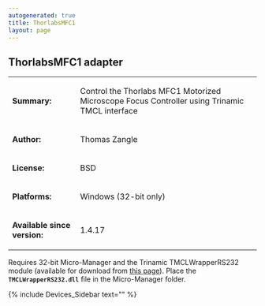 ```yaml
---
autogenerated: true
title: ThorlabsMFC1
layout: page
---
```


## ThorlabsMFC1 adapter

<table cellspacing=3>
<tr>
<td markdown="1">

**Summary:**

</td>
<td markdown="1" valign="top">

Control the Thorlabs MFC1 Motorized Microscope Focus Controller using
Trinamic TMCL interface

</td>
</tr>
<tr>
<td markdown="1">

**Author:**

</td>
<td markdown="1">

Thomas Zangle

</td>
</tr>
<tr>
<td markdown="1">

**License:**

</td>
<td markdown="1">

BSD

</td>
</tr>
<tr>
<td markdown="1">

**Platforms:**

</td>
<td markdown="1">

Windows (32-bit only)

</td>
</tr>
<tr>
<td markdown="1">

**Available since version:**

</td>
<td markdown="1">

1.4.17

</td>
</tr>
</table>

Requires 32-bit Micro-Manager and the Trinamic TMCLWrapperRS232 module
(available for download from [this
page](https://www.trinamic.com/support/help-center/discontinued-products/discontinued-details/tmcm-610/)).
Place the **`TMCLWrapperRS232.dll`** file in the Micro-Manager folder.

{% include Devices_Sidebar text="" %}
